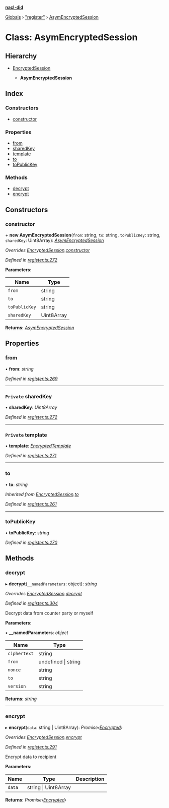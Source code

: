 **[nacl-did](../README.md)**

[Globals](../globals.md) › ["register"](../modules/_register_.md) › [AsymEncryptedSession](_register_.asymencryptedsession.md)

# Class: AsymEncryptedSession

## Hierarchy

* [EncryptedSession](_register_.encryptedsession.md)

  * **AsymEncryptedSession**

## Index

### Constructors

* [constructor](_register_.asymencryptedsession.md#constructor)

### Properties

* [from](_register_.asymencryptedsession.md#from)
* [sharedKey](_register_.asymencryptedsession.md#private-sharedkey)
* [template](_register_.asymencryptedsession.md#private-template)
* [to](_register_.asymencryptedsession.md#to)
* [toPublicKey](_register_.asymencryptedsession.md#topublickey)

### Methods

* [decrypt](_register_.asymencryptedsession.md#decrypt)
* [encrypt](_register_.asymencryptedsession.md#encrypt)

## Constructors

###  constructor

\+ **new AsymEncryptedSession**(`from`: string, `to`: string, `toPublicKey`: string, `sharedKey`: Uint8Array): *[AsymEncryptedSession](_register_.asymencryptedsession.md)*

*Overrides [EncryptedSession](_register_.encryptedsession.md).[constructor](_register_.encryptedsession.md#constructor)*

*Defined in [register.ts:272](https://github.com/uport-project/nacl-did/blob/450728f/src/register.ts#L272)*

**Parameters:**

Name | Type |
------ | ------ |
`from` | string |
`to` | string |
`toPublicKey` | string |
`sharedKey` | Uint8Array |

**Returns:** *[AsymEncryptedSession](_register_.asymencryptedsession.md)*

## Properties

###  from

• **from**: *string*

*Defined in [register.ts:269](https://github.com/uport-project/nacl-did/blob/450728f/src/register.ts#L269)*

___

### `Private` sharedKey

• **sharedKey**: *Uint8Array*

*Defined in [register.ts:272](https://github.com/uport-project/nacl-did/blob/450728f/src/register.ts#L272)*

___

### `Private` template

• **template**: *[EncryptedTemplate](../interfaces/_register_.encryptedtemplate.md)*

*Defined in [register.ts:271](https://github.com/uport-project/nacl-did/blob/450728f/src/register.ts#L271)*

___

###  to

• **to**: *string*

*Inherited from [EncryptedSession](_register_.encryptedsession.md).[to](_register_.encryptedsession.md#to)*

*Defined in [register.ts:261](https://github.com/uport-project/nacl-did/blob/450728f/src/register.ts#L261)*

___

###  toPublicKey

• **toPublicKey**: *string*

*Defined in [register.ts:270](https://github.com/uport-project/nacl-did/blob/450728f/src/register.ts#L270)*

## Methods

###  decrypt

▸ **decrypt**(`__namedParameters`: object): *string*

*Overrides [EncryptedSession](_register_.encryptedsession.md).[decrypt](_register_.encryptedsession.md#abstract-decrypt)*

*Defined in [register.ts:304](https://github.com/uport-project/nacl-did/blob/450728f/src/register.ts#L304)*

Decrypt data from counter party or myself

**Parameters:**

▪ **__namedParameters**: *object*

Name | Type |
------ | ------ |
`ciphertext` | string |
`from` | undefined \| string |
`nonce` | string |
`to` | string |
`version` | string |

**Returns:** *string*

___

###  encrypt

▸ **encrypt**(`data`: string | Uint8Array): *Promise‹[Encrypted](../interfaces/_register_.encrypted.md)›*

*Overrides [EncryptedSession](_register_.encryptedsession.md).[encrypt](_register_.encryptedsession.md#abstract-encrypt)*

*Defined in [register.ts:291](https://github.com/uport-project/nacl-did/blob/450728f/src/register.ts#L291)*

Encrypt data to recipient

**Parameters:**

Name | Type | Description |
------ | ------ | ------ |
`data` | string \| Uint8Array |   |

**Returns:** *Promise‹[Encrypted](../interfaces/_register_.encrypted.md)›*